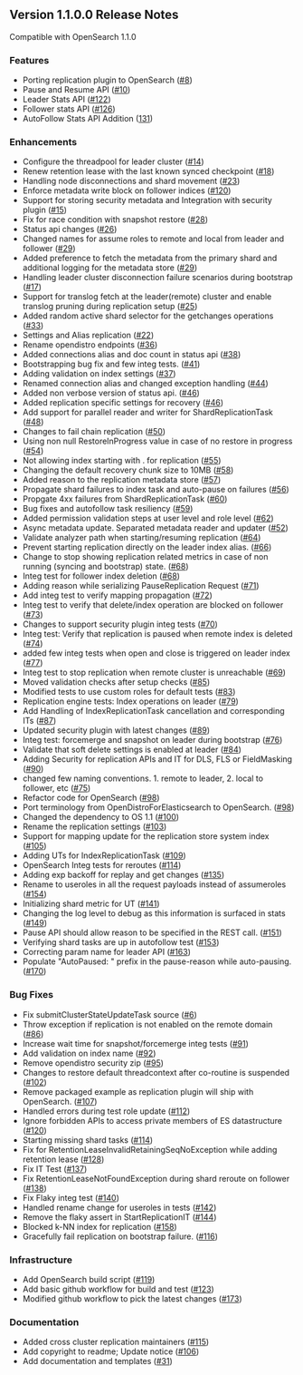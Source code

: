 ## Version 1.1.0.0 Release Notes

Compatible with OpenSearch 1.1.0

### Features
* Porting replication plugin to OpenSearch ([#8](https://github.com/opensearch-project/cross-cluster-replication/pull/8))
* Pause and Resume API ([#10](https://github.com/opensearch-project/cross-cluster-replication/pull/10))
* Leader Stats API ([#122](https://github.com/opensearch-project/cross-cluster-replication/pull/122))
* Follower stats API ([#126](https://github.com/opensearch-project/cross-cluster-replication/pull/126))
* AutoFollow Stats API Addition ([131](https://github.com/opensearch-project/cross-cluster-replication/pull/131))


### Enhancements
* Configure the threadpool for leader cluster ([#14](https://github.com/opensearch-project/cross-cluster-replication/pull/14))
* Renew retention lease with the last known synced checkpoint ([#18](https://github.com/opensearch-project/cross-cluster-replication/pull/18))
* Handling node disconnections and shard movement ([#23](https://github.com/opensearch-project/cross-cluster-replication/pull/23))
* Enforce metadata write block on follower indices ([#120](https://github.com/opensearch-project/cross-cluster-replication/pull/20))
* Support for storing security metadata and Integration with security plugin ([#15](https://github.com/opensearch-project/cross-cluster-replication/pull/15))
* Fix for race condition with snapshot restore ([#28](https://github.com/opensearch-project/cross-cluster-replication/pull/28))
* Status api changes ([#26](https://github.com/opensearch-project/cross-cluster-replication/pull/26))
* Changed names for assume roles to remote and local from leader and follower ([#29](https://github.com/opensearch-project/cross-cluster-replication/pull/29))
* Added preference to fetch the metadata from the primary shard and additional logging for the metadata store ([#29](https://github.com/opensearch-project/cross-cluster-replication/pull/29))
* Handling leader cluster disconnection failure scenarios during bootstrap ([#17](https://github.com/opensearch-project/cross-cluster-replication/pull/17))
* Support for translog fetch at the leader(remote) cluster and enable translog pruning during replication setup ([#25](https://github.com/opensearch-project/cross-cluster-replication/pull/25))
* Added random active shard selector for the getchanges operations ([#33](https://github.com/opensearch-project/cross-cluster-replication/pull/33))
* Settings and Alias replication ([#22](https://github.com/opensearch-project/cross-cluster-replication/pull/34))
* Rename opendistro endpoints ([#36](https://github.com/opensearch-project/cross-cluster-replication/pull/36))
* Added connections alias and doc count in status api ([#38](https://github.com/opensearch-project/cross-cluster-replication/pull/38))
* Bootstrapping bug fix and few integ tests. ([#41](https://github.com/opensearch-project/cross-cluster-replication/pull/41))
* Adding validation on index settings ([#37](https://github.com/opensearch-project/cross-cluster-replication/pull/37))
* Renamed connection alias and changed exception handling ([#44](https://github.com/opensearch-project/cross-cluster-replication/pull/44))
* Added non verbose version of status api. ([#46](https://github.com/opensearch-project/cross-cluster-replication/pull/46))
* Added replication specific settings for recovery ([#46](https://github.com/opensearch-project/cross-cluster-replication/pull/46))
* Add support for parallel reader and writer for ShardReplicationTask ([#48](https://github.com/opensearch-project/cross-cluster-replication/pull/48))
* Changes to fail chain replication ([#50](https://github.com/opensearch-project/cross-cluster-replication/pull/50))
* Using non null RestoreInProgress value in case of no restore in progress ([#54](https://github.com/opensearch-project/cross-cluster-replication/pull/54))
* Not allowing index starting with . for replication ([#55](https://github.com/opensearch-project/cross-cluster-replication/pull/55))
* Changing the default recovery chunk size to 10MB ([#58](https://github.com/opensearch-project/cross-cluster-replication/pull/58))
* Added reason to the replication metadata store ([#57](https://github.com/opensearch-project/cross-cluster-replication/pull/57))
* Propagate shard failures to index task and auto-pause on failures ([#56](https://github.com/opensearch-project/cross-cluster-replication/pull/56))
* Propgate 4xx failures from ShardReplicationTask ([#60](https://github.com/opensearch-project/cross-cluster-replication/pull/60))
* Bug fixes and autofollow task resiliency ([#59](https://github.com/opensearch-project/cross-cluster-replication/pull/59))
* Added permission validation steps at user level and role level ([#62](https://github.com/opensearch-project/cross-cluster-replication/pull/62))
* Async metadata update. Separated metadata reader and updater ([#52](https://github.com/opensearch-project/cross-cluster-replication/pull/52))
* Validate analyzer path when starting/resuming replication ([#64](https://github.com/opensearch-project/cross-cluster-replication/pull/64))
* Prevent starting replication directly on the leader index alias. ([#66](https://github.com/opensearch-project/cross-cluster-replication/pull/66))
* Change to stop showing replication related metrics in case of non running (syncing and bootstrap) state. ([#68](https://github.com/opensearch-project/cross-cluster-replication/pull/68))
* Integ test for follower index deletion ([#68](https://github.com/opensearch-project/cross-cluster-replication/pull/68))
* Adding reason while serializing PauseReplication Request ([#71](https://github.com/opensearch-project/cross-cluster-replication/pull/71))
* Add integ test to verify mapping propagation ([#72](https://github.com/opensearch-project/cross-cluster-replication/pull/72))
* Integ test to verify that delete/index operation are blocked on follower ([#73](https://github.com/opensearch-project/cross-cluster-replication/pull/73))
* Changes to support security plugin integ tests ([#70](https://github.com/opensearch-project/cross-cluster-replication/pull/70))
* Integ test: Verify that replication is paused when remote index is deleted ([#74](https://github.com/opensearch-project/cross-cluster-replication/pull/74))
* added few integ tests when open and close is triggered on leader index ([#77](https://github.com/opensearch-project/cross-cluster-replication/pull/77))
* Integ test to stop replication when remote cluster is unreachable ([#69](https://github.com/opensearch-project/cross-cluster-replication/pull/69))
* Moved validation checks after setup checks ([#85](https://github.com/opensearch-project/cross-cluster-replication/pull/85))
* Modified tests to use custom roles for default tests ([#83](https://github.com/opensearch-project/cross-cluster-replication/pull/83))
* Replication engine tests: Index operations on leader ([#79](https://github.com/opensearch-project/cross-cluster-replication/pull/79))
* Add Handling of IndexReplicationTask cancellation and corresponding ITs ([#87](https://github.com/opensearch-project/cross-cluster-replication/pull/87))
* Updated security plugin with latest changes ([#89](https://github.com/opensearch-project/cross-cluster-replication/pull/89))
* Integ test: forcemerge and snapshot on leader during bootstrap ([#76](https://github.com/opensearch-project/cross-cluster-replication/pull/76))
* Validate that soft delete settings is enabled at leader ([#84](https://github.com/opensearch-project/cross-cluster-replication/pull/84))
* Adding Security for replication APIs and IT for DLS, FLS or FieldMasking ([#90](https://github.com/opensearch-project/cross-cluster-replication/pull/90))
* changed few naming conventions. 1. remote to leader, 2. local to follower, etc ([#75](https://github.com/opensearch-project/cross-cluster-replication/pull/75))
* Refactor code for OpenSearch ([#98](https://github.com/opensearch-project/cross-cluster-replication/pull/98))
* Port terminology from OpenDistroForElasticsearch to OpenSearch. ([#98](https://github.com/opensearch-project/cross-cluster-replication/pull/98))
* Changed the dependency to OS 1.1 ([#100](https://github.com/opensearch-project/cross-cluster-replication/pull/100))
* Rename the replication settings ([#103](https://github.com/opensearch-project/cross-cluster-replication/pull/103))
* Support for mapping update for the replication store system index ([#105](https://github.com/opensearch-project/cross-cluster-replication/pull/105))
* Adding UTs for IndexReplicationTask ([#109](https://github.com/opensearch-project/cross-cluster-replication/pull/109))
* OpenSearch Integ tests for reroutes ([#114](https://github.com/opensearch-project/cross-cluster-replication/pull/114))
* Adding exp backoff for replay and get changes ([#135](https://github.com/opensearch-project/cross-cluster-replication/pull/135))
* Rename to useroles in all the request payloads instead of assumeroles ([#154](https://github.com/opensearch-project/cross-cluster-replication/pull/154))
* Initializing shard metric for UT ([#141](https://github.com/opensearch-project/cross-cluster-replication/pull/141))
* Changing the log level to debug as this information is surfaced in stats ([#149](https://github.com/opensearch-project/cross-cluster-replication/pull/149))
* Pause API should allow reason to be specified in the REST call. ([#151](https://github.com/opensearch-project/cross-cluster-replication/pull/151))
* Verifying shard tasks are up in autofollow test ([#153](https://github.com/opensearch-project/cross-cluster-replication/pull/153))
* Correcting param name for leader API ([#163](https://github.com/opensearch-project/cross-cluster-replication/pull/163))
* Populate "AutoPaused: " prefix in the pause-reason while auto-pausing. ([#170](https://github.com/opensearch-project/cross-cluster-replication/pull/170))

### Bug Fixes
* Fix submitClusterStateUpdateTask source ([#6](https://github.com/opensearch-project/cross-cluster-replication/pull/6))
* Throw exception if replication is not enabled on the remote domain ([#86](https://github.com/opensearch-project/cross-cluster-replication/pull/86))
* Increase wait time for snapshot/forcemerge integ tests ([#91](https://github.com/opensearch-project/cross-cluster-replication/pull/91))
* Add validation on index name ([#92](https://github.com/opensearch-project/cross-cluster-replication/pull/92))
* Remove opendistro security zip ([#95](https://github.com/opensearch-project/cross-cluster-replication/pull/95))
* Changes to restore default threadcontext after co-routine is suspended ([#102](https://github.com/opensearch-project/cross-cluster-replication/pull/102))
* Remove packaged example as replication plugin will ship with OpenSearch. ([#107](https://github.com/opensearch-project/cross-cluster-replication/pull/107))
* Handled errors during test role update ([#112](https://github.com/opensearch-project/cross-cluster-replication/pull/112))
* Ignore forbidden APIs to access private members of ES datastructure ([#120](https://github.com/opensearch-project/cross-cluster-replication/pull/120))
* Starting missing shard tasks ([#114](https://github.com/opensearch-project/cross-cluster-replication/pull/114))
* Fix for RetentionLeaseInvalidRetainingSeqNoException while adding retention lease ([#128](https://github.com/opensearch-project/cross-cluster-replication/pull/128))
* Fix IT Test ([#137](https://github.com/opensearch-project/cross-cluster-replication/pull/137))
* Fix RetentionLeaseNotFoundException during shard reroute on follower ([#138](https://github.com/opensearch-project/cross-cluster-replication/pull/138))
* Fix Flaky integ test ([#140](https://github.com/opensearch-project/cross-cluster-replication/pull/140))
* Handled rename change for useroles in tests ([#142](https://github.com/opensearch-project/cross-cluster-replication/pull/142))
* Remove the flaky assert in StartReplicationIT ([#144](https://github.com/opensearch-project/cross-cluster-replication/pull/144))
* Blocked k-NN index for replication ([#158](https://github.com/opensearch-project/cross-cluster-replication/pull/158))
* Gracefully fail replication on bootstrap failure. ([#116](https://github.com/opensearch-project/cross-cluster-replication/pull/166))


### Infrastructure
* Add OpenSearch build script ([#119](https://github.com/opensearch-project/cross-cluster-replication/pull/119))
* Add basic github workflow for build and test ([#123](https://github.com/opensearch-project/cross-cluster-replication/pull/123))
* Modified github workflow to pick the latest changes ([#173](https://github.com/opensearch-project/cross-cluster-replication/pull/173))



### Documentation
* Added cross cluster replication maintainers ([#115](https://github.com/opensearch-project/cross-cluster-replication/pull/115))
* Add copyright to readme; Update notice ([#106](https://github.com/opensearch-project/cross-cluster-replication/pull/106))
* Add documentation and templates ([#31](https://github.com/opensearch-project/cross-cluster-replication/pull/31))
